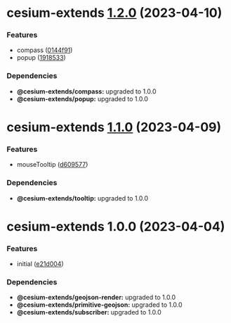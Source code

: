 # cesium-extends [1.2.0](https://github.com/hongfaqiu/cesium-extends/compare/cesium-extends@1.1.0...cesium-extends@1.2.0) (2023-04-10)


### Features

* compass ([0144f91](https://github.com/hongfaqiu/cesium-extends/commit/0144f919fc1e269554b6780bc1f601555ff72f98))
* popup ([1918533](https://github.com/hongfaqiu/cesium-extends/commit/19185331b617bb068e9697fac334af7dd0cee0d8))





### Dependencies

* **@cesium-extends/compass:** upgraded to 1.0.0
* **@cesium-extends/popup:** upgraded to 1.0.0

# cesium-extends [1.1.0](https://github.com/hongfaqiu/cesium-extends/compare/cesium-extends@1.0.0...cesium-extends@1.1.0) (2023-04-09)


### Features

* mouseTooltip ([d609577](https://github.com/hongfaqiu/cesium-extends/commit/d609577014bd20596a63424cab6c0eaf3973134f))





### Dependencies

* **@cesium-extends/tooltip:** upgraded to 1.0.0

# cesium-extends 1.0.0 (2023-04-04)


### Features

* initial ([e21d004](https://github.com/hongfaqiu/cesium-extends/commit/e21d00448ca613d6b168e59368fae4ba815950d3))





### Dependencies

* **@cesium-extends/geojson-render:** upgraded to 1.0.0
* **@cesium-extends/primitive-geojson:** upgraded to 1.0.0
* **@cesium-extends/subscriber:** upgraded to 1.0.0
